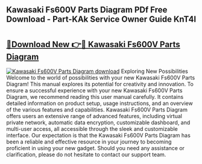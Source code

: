 ## Kawasaki Fs600V Parts Diagram PDf Free Download - Part-KAk Service Owner Guide KnT4l

# <h2><a href="http://dfsv4h.blite.top/?on=Kawasaki+Fs600V+Parts+Diagram">🔗Download New 👉🔴 Kawasaki Fs600V Parts Diagram</a></h2>

[![Kawasaki Fs600V Parts Diagram download](https://i.imgur.com/lujVjoI.png)](http://dfsv4h.blite.top/?on=Kawasaki+Fs600V+Parts+Diagram)
Exploring New Possibilities Welcome to the world of possibilities with your new Kawasaki Fs600V Parts Diagram! This manual explores its potential for creativity and innovation. To ensure a successful experience with your new Kawasaki Fs600V Parts Diagram, we recommend reading this user manual carefully. It contains detailed information on product setup, usage instructions, and an overview of the various features and capabilities. Kawasaki Fs600V Parts Diagram offers users an extensive range of advanced features, including virtual private network, automatic data encryption, customizable dashboard, and multi-user access, all accessible through the sleek and customizable interface. Our expectation is that the Kawasaki Fs600V Parts Diagram has been a reliable and effective resource in your journey to becoming proficient in using your new gadget. Should you need any assistance or clarification, please do not hesitate to contact our support team.
